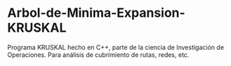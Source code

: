 # Arbol-de-Minima-Expansion-KRUSKAL
 Programa KRUSKAL hecho en C++, parte de la ciencia de Investigación de Operaciones. Para análisis de cubrimiento de rutas, redes, etc.
